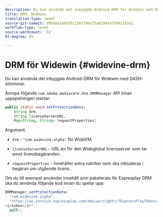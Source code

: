 ```yaml
---
description: Du kan använda det inbyggda Android-DRM för Widewin med DASH-strömmar.
title: DRM, Widewin
translation-type: tm+mt
source-git-commit: 89bdda1d4bd5c126f19ba75a819942df901183d1
workflow-type: tm+mt
source-wordcount: '72'
ht-degree: 0%

---
```



# DRM för Widewin {#widevine-drm}

Du kan använda det inbyggda Android-DRM för Widewin med DASH-strömmar.

Anropa följande `com.adobe.mediacore.drm.DRMManager` API innan uppspelningen startar:

```java
public static void setProtectionData( 
    String drm,  
    String licenseServerURL,   
    Map<String, String> requestProperties)
```

Argument:

* `drm` -  `"com.widevine.alpha"` för WideVM.

* `licenseServerURL` - URL:en för den Wideglobal licensserver som tar emot licensbegäranden.
* `requestProperties` - Innehåller extra rubriker som ska inkluderas i begäran om utgående licens.

Om du till exempel använder innehåll som paketerats för Expresplay DRM ska du använda följande kod innan du spelar upp:

```java
DRMManager.setProtectionData( 
  "com.widevine.alpha",  
  "https://wv.service.expressplay.com/hms/wv/rights/?ExpressPlayToken= 
<i>token</i>",  
  null); 
```

